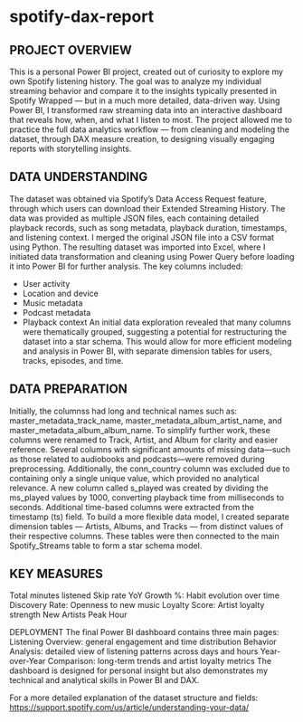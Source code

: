 # spotify-dax-report
## PROJECT OVERVIEW
This is a personal Power BI project, created out of curiosity to explore my own Spotify listening history. 
The goal was to analyze my individual streaming behavior and compare it to the insights typically presented in Spotify Wrapped — but in a much more detailed, data-driven way.
Using Power BI, I transformed raw streaming data into an interactive dashboard that reveals how, when, and what I listen to most.
The project allowed me to practice the full data analytics workflow — from cleaning and modeling the dataset, through DAX measure creation, to designing visually engaging reports with storytelling insights.

## DATA UNDERSTANDING
The dataset was obtained via Spotify’s Data Access Request feature, through which users can download their Extended Streaming History.
The data was provided as multiple JSON files, each containing detailed playback records, such as song metadata, playback duration, timestamps, and listening context.
I merged the original JSON file into a CSV format using Python. The resulting dataset was imported into Excel, where I initiated data transformation and cleaning using Power Query before loading it into Power BI for further analysis.
The key columns included:
- User activity
- Location and device
- Music metadata
- Podcast metadata
- Playback context
An initial data exploration revealed that many columns were thematically grouped, suggesting a potential for restructuring the dataset into a star schema. This would allow for more efficient modeling and analysis in Power BI, with separate dimension tables for users, tracks, episodes, and time.


## DATA PREPARATION 
Initially, the columnss had long and technical names such as: master_metadata_track_name, master_metadata_album_artist_name, and master_metadata_album_album_name.
To simplify further work, these columns were renamed to Track, Artist, and Album for clarity and easier reference.
Several columns with significant amounts of missing data—such as those related to audiobooks and podcasts—were removed during preprocessing. Additionally, the conn_country column was excluded due to containing only a single unique value, which provided no analytical relevance.
A new column called s_played was created by dividing the ms_played values by 1000, converting playback time from milliseconds to seconds.
Additional time-based columns were extracted from the timestamp (ts) field.
To build a more flexible data model, I created separate dimension tables — Artists, Albums, and Tracks — from distinct values of their respective columns.
These tables were then connected to the main Spotify_Streams table to form a star schema model.

## KEY MEASURES
Total minutes listened
Skip rate
YoY Growth %: Habit evolution over time
Discovery Rate: Openness to new music
Loyalty Score: Artist loyalty strength
New Artists
Peak Hour


DEPLOYMENT
The final Power BI dashboard contains three main pages:
Listening Overview: general engagement and time distribution
Behavior Analysis: detailed view of listening patterns across days and hours
Year-over-Year Comparison: long-term trends and artist loyalty metrics
The dashboard is designed for personal insight but also demonstrates my technical and analytical skills in Power BI and DAX.


For a more detailed explanation of the dataset structure and fields:
https://support.spotify.com/us/article/understanding-your-data/

